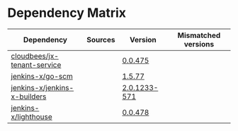 # Dependency Matrix

Dependency | Sources | Version | Mismatched versions
---------- | ------- | ------- | -------------------
[cloudbees/jx-tenant-service](https://github.com/cloudbees/jx-tenant-service) |  | [0.0.475](https://github.com/cloudbees/jx-tenant-service/releases/tag/v0.0.475) | 
[jenkins-x/go-scm](https://github.com/jenkins-x/go-scm) |  | [1.5.77]() | 
[jenkins-x/jenkins-x-builders](https://github.com/jenkins-x/jenkins-x-builders) |  | [2.0.1233-571]() | 
[jenkins-x/lighthouse](https://github.com/jenkins-x/lighthouse) |  | [0.0.478]() | 
